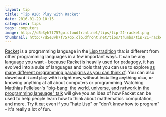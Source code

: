 ```yaml
---
layout: tip
title: "Tip #20: Play with Racket"
date: 2016-01-29 10:15
categories: tips
tags: computers
image: http://d5e3yh7f757go.cloudfront.net/tips/tip-21-racket.png
thumbnail: http://d5e3yh7f757go.cloudfront.net/tips/thumbs/tip-21-racket.png
---
```

<a href="https://racket-lang.org/">Racket</a> is a programming language in the <a href="https://en.wikipedia.org/wiki/Lisp_(programming_language)">Lisp tradition</a> that is different from other programming languages in a few important ways. It can be any language you want - because Racket is heavily used for pedagogy, it has evolved into a suite of languages and tools that you can use to explore <a href="https://www.info.ucl.ac.be/~pvr/paradigmsDIAGRAMeng108.pdf">as many different programming paradigms as you can think of</a>. You can also download it and play with it right now, without installing anything else, or knowing anything at all about computers or programming. Watching <a href="https://www.youtube.com/watch?v=ayoofXuKqMY">Matthias Felleisen's "big-bang: the world, universe, and network in the programming language" talk</a> will give you an idea of how Racket can be used to help people learn how to think about mathematics, computation, and more. Try it out even if you "hate Lisp" or "don't know how to program" - it's really a lot of fun.
